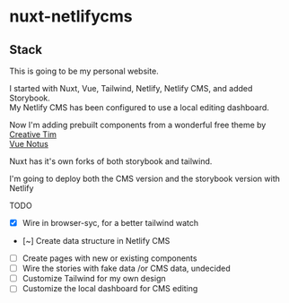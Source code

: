 # nuxt-netlifycms

## Stack

This is going to be my personal website.

I started with Nuxt, Vue, Tailwind, Netlify, Netlify CMS, and added Storybook.  
My Netlify CMS has been configured to use a local editing dashboard.

Now I'm adding prebuilt components from a wonderful free theme by
[Creative Tim](https://www.creative-tim.com/)  
[Vue Notus](https://www.creative-tim.com/product/vue-notus)

Nuxt has it's own forks of both storybook and tailwind.

I'm going to deploy both the CMS version and the storybook version with Netlify

TODO

- [x] Wire in browser-syc, for a better tailwind watch
- [~] Create data structure in Netlify CMS
- [ ] Create pages with new or existing components
- [ ] Wire the stories with fake data /or CMS data, undecided
- [ ] Customize Tailwind for my own design
- [ ] Customize the local dashboard for CMS editing
